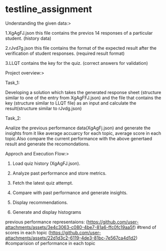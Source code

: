 # testline_assignment

Understanding the given data:>

1.XgAgFJ.json this file contains the previos 14 responses of a particular student. (history data)

2.rJvd7g.json this file contains the format of the expected result after the verification of student responses. (required result format)

3.LLQT contains the key for the quiz. (correct answers for validation)

Project overview:>

Task_1:

  Developing a solution which takes the generated response sheet (structure similar to one of the entry from XgAgFFJ.json) and the file that contains the key 
  (structure similar to LLQT file) as an input and calculate the result(structure similar to rJvdg.json)

Task_2:

   Analize the previous performance data(XgAgFj.json) and generate the insights from it like average accuarcy for each topic, average score in each topic.Also 
   compare the current performance with the above genertaed result and generate the recomondations.



Approch and Execution Flow:>

1. Load quiz history (XgAgFJ.json).
   
2. Analyze past performance and store metrics.
 
4. Fetch the latest quiz attempt.
  
5. Compare with past performance and generate insights.
  
6. Display recommendations.
 
7. Generate and display histograms


previous performance representaions:
    (https://github.com/user-attachments/assets/3e4c3063-c080-4be7-81a6-ffc0fc19aa5f) #trend of scores in each topic
    (https://github.com/user-attachments/assets/22d1d3c2-6119-4de3-81bc-7e567ca4d1d2) #comparision of performance in each topic







